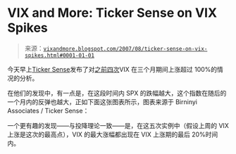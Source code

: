 <!--yml

分类：未分类

日期：2024-05-18 19:02:04

-->

# VIX and More: Ticker Sense on VIX Spikes

> 来源：[`vixandmore.blogspot.com/2007/08/ticker-sense-on-vix-spikes.html#0001-01-01`](http://vixandmore.blogspot.com/2007/08/ticker-sense-on-vix-spikes.html#0001-01-01)

今天早上[Ticker Sense](http://tickersense.typepad.com/)发布了对[之前四次](http://tickersense.typepad.com/ticker_sense/2007/08/spike-in-the-vi.html)VIX 在三个月期间上涨超过 100%的情况的分析。

在他们的发现中，有一点是，在这段时间内 SPX 的跌幅越大，这个指数在随后的一个月内的反弹也越大，正如下面这张图表所示，图表来源于 Birninyi Associates / Ticker Sense：

一个更有趣的发现——与投降理论一致——是，在这五次实例中（假设上周的 VIX 上涨是这次的最高点），VIX 的最大涨幅都出现在 VIX 上涨期的最后 20%时间内。
